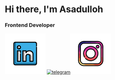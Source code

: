 # Hi there, I'm Asadulloh 

###  Frontend Developer

[![linkedin](https://github.com/Asat1llo/Asat1llo/blob/main/assets/linkedin.svg)](linkedin.com/in/asadulloh-iminjonov-b55549294) [![telegram](https://t.me/asadul1oh)](@asadull9h)[![instagram](https://github.com/Asat1llo/Asat1llo/blob/main/assets/instagram.svg)](https://instagram.com/asadulloh_iminjonov?igshid=M2RkZGJiMzhjOQ==)